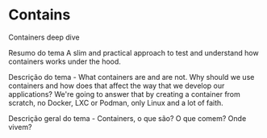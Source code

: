 # Contains

Containers deep dive

Resumo do tema
    A slim and practical approach to test and understand how containers works under the hood.

Descrição do tema 
    - What containers are and are not. Why should we use containers and how does that affect the way that we develop our applications? We're going to answer that by creating a container from scratch, no Docker, LXC or Podman, only Linux and a lot of faith.

Descrição geral do tema
    - Containers, o que são? O que comem? Onde vivem?